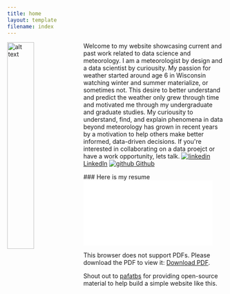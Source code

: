 ```yaml
---
title: home
layout: template
filename: index
---
```


<img src="BB_Pretty.jpg" alt="alt text" height="35%" width="35%" style="float: left;">
Welcome to my website showcasing current and past work related to data science and meteorology. I am a meteorologist by design and a data scientist by curiousity. My passion for weather started around age 6 in Wisconsin watching winter and summer materialize, or sometimes not. This desire to better understand and predict the weather only grew through time and motivated me through my undergraduate and graduate studies. My curiousity to understand, find, and explain phenomena in data beyond meteorology has grown in recent years by a motivation to help others make better informed, data-driven decisions. If you're interested in collaborating on a data proejct or have a work opportunity, lets talk.

<a href="https://www.linkedin.com/in/brockburghardtphd/" rel="nofollow noreferrer">
  <img src="https://i.stack.imgur.com/gVE0j.png" alt="linkedin"> LinkedIn</a> 

<a href="https://github.com/retrodryline/" rel="nofollow noreferrer">
  <img src="https://i.stack.imgur.com/tskMh.png" alt="github"> Github</a>


</p>
### Here is my resume

<object data="Resume_Brock_Burghard.pdf" type="application/pdf" width="700px" height="700px">
    <embed src=Resume_Brock_Burghard.pdf">
        <p>This browser does not support PDFs. Please download the PDF to view it: <a href="https://github.com/retrodryline/retrodryline.github.io/blob/gh-pages-simple/Resume_Brock_Burghard.pdf">Download PDF</a>.</p>
    </embed>
</object>

Shout out to
[pafatbs](https://phuston.github.io/patrickandfrantonarethebestninjas/)
for providing open-source material to help build a simple website like this.
